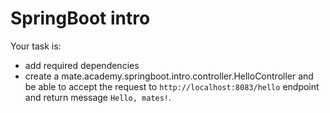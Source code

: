 # SpringBoot intro

Your task is: 
- add required dependencies
- create a mate.academy.springboot.intro.controller.HelloController and be able to accept the request to `http://localhost:8083/hello` endpoint and return message `Hello, mates!`.
